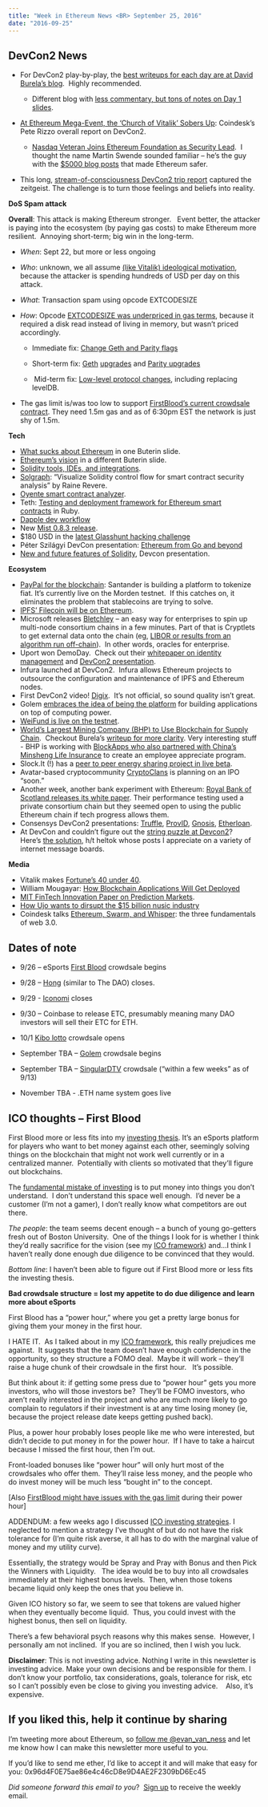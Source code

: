 ```yaml
---
title: "Week in Ethereum News <BR> September 25, 2016"
date: "2016-09-25"
---
```


## DevCon2 News  

- For DevCon2 play-by-play, the [best writeups for each day are at David Burela’s blog](https://t.umblr.com/redirect?z=https%3A%2F%2Fdavidburela.wordpress.com%2F&t=OTRiNzQ3YzI1YjgwYWFlMDkxODI1NThhZTg1OGQ4NTkxYzhlNTBlNSxzUDBLZjNYUA%3D%3D&b=t%3AQ8svKXOQOFn4j1wJ-IeWRA&p=https%3A%2F%2Fwww.weekinethereum.com%2Fpost%2F155178244818%2Fseptember-25-2016&m=0).  Highly recommended.
    - Different blog with [less commentary, but tons of notes on Day 1 slides](https://t.umblr.com/redirect?z=https%3A%2F%2Fgithub.com%2Fkidwai%2Fdiary%2Fblob%2Fmaster%2Fdevcon-2%2FREADME.md&t=ZmUyZDgxZjY0NzhjN2Q5N2Y4MWQyZGU2Yjc2MGZmOWRjMDFkNzU1OCxzUDBLZjNYUA%3D%3D&b=t%3AQ8svKXOQOFn4j1wJ-IeWRA&p=https%3A%2F%2Fwww.weekinethereum.com%2Fpost%2F155178244818%2Fseptember-25-2016&m=0).  
        
- [At Ethereum Mega-Event, the ‘Church of Vitalik’ Sobers Up](https://t.umblr.com/redirect?z=http%3A%2F%2Fwww.coindesk.com%2Fethereum-mega-event-church-vitalik-sobers%2F&t=NTdmMzg2MTg3OTkxNWMyMmE3NTNhM2Y5MTUzNDI0ZTMwNTQyYmNiNyxzUDBLZjNYUA%3D%3D&b=t%3AQ8svKXOQOFn4j1wJ-IeWRA&p=https%3A%2F%2Fwww.weekinethereum.com%2Fpost%2F155178244818%2Fseptember-25-2016&m=0): Coindesk’s Pete Rizzo overall report on DevCon2.
    - [Nasdaq Veteran Joins Ethereum Foundation as Security Lead](https://t.umblr.com/redirect?z=http%3A%2F%2Fwww.coindesk.com%2Fnasdaq-veteran-ethereum-foundation-security-lead%2F&t=NTBkODAwNzhkYjg5ZGI5M2VmNjg5NmU3ZmM2MDkwMmY2YjVmNDZlMCxzUDBLZjNYUA%3D%3D&b=t%3AQ8svKXOQOFn4j1wJ-IeWRA&p=https%3A%2F%2Fwww.weekinethereum.com%2Fpost%2F155178244818%2Fseptember-25-2016&m=0).  I thought the name Martin Swende sounded familiar – he’s the guy with the [$5000 blog posts](https://t.umblr.com/redirect?z=http%3A%2F%2Fmartin.swende.se%2Fblog%2FEthereum_quirks_and_vulns.html&t=ZWMyYjQwYjFiMjk1ODg2M2I4YzI4ZmIyNmVlYTczYTU2MjIwOTI2MSxzUDBLZjNYUA%3D%3D&b=t%3AQ8svKXOQOFn4j1wJ-IeWRA&p=https%3A%2F%2Fwww.weekinethereum.com%2Fpost%2F155178244818%2Fseptember-25-2016&m=0) that made Ethereum safer.  
        
- This long, [stream-of-consciousness DevCon2 trip report](https://t.umblr.com/redirect?z=https%3A%2F%2Fmedium.com%2F%40alwaysbcoding%2Fthe-insanity-and-brilliance-at-ethereums-developer-conference-baa89880d1ce%23.k0cdt6m4h&t=ZTg4M2IyMDQxOGU0NWU4ZjhlNTUzYTQyZGM5YTgzOGVlNjVjNjczYyxzUDBLZjNYUA%3D%3D&b=t%3AQ8svKXOQOFn4j1wJ-IeWRA&p=https%3A%2F%2Fwww.weekinethereum.com%2Fpost%2F155178244818%2Fseptember-25-2016&m=0) captured the zeitgeist. The challenge is to turn those feelings and beliefs into reality.

**DoS Spam attack**

**Overall**: This attack is making Ethereum stronger.   Event better, the attacker is paying into the ecosystem (by paying gas costs) to make Ethereum more resilient.  Annoying short-term; big win in the long-term.

- _When_: Sept 22, but more or less ongoing
- _Who_: unknown, we all assume [(like Vitalik) ideological motivation](https://t.umblr.com/redirect?z=https%3A%2F%2Fwww.reddit.com%2Fr%2Fethereum%2Fcomments%2F54a0mu%2Fquick_update_from_the_ground_re_transaction_spam%2Fd805o1s%3Fcontext%3D3&t=ZThhZDdiMGMxMjY0MTk4M2YxMzk1MGNiM2NjZGIwMDJhYzlkNzkyMCxzUDBLZjNYUA%3D%3D&b=t%3AQ8svKXOQOFn4j1wJ-IeWRA&p=https%3A%2F%2Fwww.weekinethereum.com%2Fpost%2F155178244818%2Fseptember-25-2016&m=0), because the attacker is spending hundreds of USD per day on this attack.
- _What_: Transaction spam using opcode EXTCODESIZE
- _How_: Opcode [EXTCODESIZE was underpriced in gas terms](https://t.umblr.com/redirect?z=https%3A%2F%2Fblog.ethereum.org%2F2016%2F09%2F22%2Ftransaction-spam-attack-next-steps%2F&t=MzViYjJjOGQ2M2NiMjUzMzRkODJhN2JjZmViNjAyNzgxM2Q5MTFiMyxzUDBLZjNYUA%3D%3D&b=t%3AQ8svKXOQOFn4j1wJ-IeWRA&p=https%3A%2F%2Fwww.weekinethereum.com%2Fpost%2F155178244818%2Fseptember-25-2016&m=0), because it required a disk read instead of living in memory, but wasn’t priced accordingly.
    - Immediate fix: [Change Geth and Parity flags](https://t.umblr.com/redirect?z=https%3A%2F%2Fblog.ethereum.org%2F2016%2F09%2F22%2Ftransaction-spam-attack-next-steps%2F&t=MzViYjJjOGQ2M2NiMjUzMzRkODJhN2JjZmViNjAyNzgxM2Q5MTFiMyxzUDBLZjNYUA%3D%3D&b=t%3AQ8svKXOQOFn4j1wJ-IeWRA&p=https%3A%2F%2Fwww.weekinethereum.com%2Fpost%2F155178244818%2Fseptember-25-2016&m=0)  
        
    - Short-term fix: [Geth](https://t.umblr.com/redirect?z=https%3A%2F%2Fgithub.com%2Fethereum%2Fgo-ethereum%2Fpull%2F3025&t=MjkxM2RhNjZkNGJiYzc5YzI3N2EzY2U3YjQzNGE3MzVkOTliNWQ2MCxzUDBLZjNYUA%3D%3D&b=t%3AQ8svKXOQOFn4j1wJ-IeWRA&p=https%3A%2F%2Fwww.weekinethereum.com%2Fpost%2F155178244818%2Fseptember-25-2016&m=0) [upgrades](https://t.umblr.com/redirect?z=https%3A%2F%2Fgithub.com%2Fethereum%2Fgo-ethereum%2Fpull%2F3028&t=NDNhOTBmOTZhNzY5OGJmN2YyZGEzOTc2YjdmYjQxMzBjMDBjMzk3MyxzUDBLZjNYUA%3D%3D&b=t%3AQ8svKXOQOFn4j1wJ-IeWRA&p=https%3A%2F%2Fwww.weekinethereum.com%2Fpost%2F155178244818%2Fseptember-25-2016&m=0) and [Parity upgrades](https://t.umblr.com/redirect?z=https%3A%2F%2Fgithub.com%2Fethcore%2Fparity%2Fpulls&t=MjJhMjBiYzExNWE2YjI1MzFlMWNhNjRhZWFhZTU4MzJiZmRmMDA4NyxzUDBLZjNYUA%3D%3D&b=t%3AQ8svKXOQOFn4j1wJ-IeWRA&p=https%3A%2F%2Fwww.weekinethereum.com%2Fpost%2F155178244818%2Fseptember-25-2016&m=0)  
        
    -  Mid-term fix: [Low-level protocol changes](https://t.umblr.com/redirect?z=https%3A%2F%2Fgithub.com%2Fethereum%2FEIPs%2Fissues%2F150&t=MDZkZmQwOTkyZWQ2M2FkYjRmYjc1ZTY4ZmE0NDUwOGQ1NWE2MmQ1MSxzUDBLZjNYUA%3D%3D&b=t%3AQ8svKXOQOFn4j1wJ-IeWRA&p=https%3A%2F%2Fwww.weekinethereum.com%2Fpost%2F155178244818%2Fseptember-25-2016&m=0), including replacing levelDB.  
        
- The gas limit is/was too low to support [FirstBlood’s current crowdsale contract](https://t.umblr.com/redirect?z=https%3A%2F%2Fwww.reddit.com%2Fr%2Fethereum%2Fcomments%2F549p5a%2Fthe_network_gas_limit_is_currently_too_low_to%2F&t=MzVmYWE2MGYyM2UxMzU3OGQ5MmNjNjBiYTY0MTQ1ZGViODkyZjIyZSxzUDBLZjNYUA%3D%3D&b=t%3AQ8svKXOQOFn4j1wJ-IeWRA&p=https%3A%2F%2Fwww.weekinethereum.com%2Fpost%2F155178244818%2Fseptember-25-2016&m=0). They need 1.5m gas and as of 6:30pm EST the network is just shy of 1.5m.

**Tech**

- [What sucks about Ethereum](https://twitter.com/naddison/status/777953790905446401) in one Buterin slide.
- [Ethereum’s vision](https://twitter.com/BrenntL/status/777808160157556736) in a different Buterin slide.
- [Solidity tools, IDEs, and integrations](https://twitter.com/BrenntL/status/778134828613001216).
- [Solgraph](https://t.umblr.com/redirect?z=https%3A%2F%2Fgithub.com%2Fraineorshine%2Fsolgraph&t=MmQzYzdiZjBjNmViNzEyYmYzYWZkZWU3YzgzODFjZGM5ODBlM2JhZSxzUDBLZjNYUA%3D%3D&b=t%3AQ8svKXOQOFn4j1wJ-IeWRA&p=https%3A%2F%2Fwww.weekinethereum.com%2Fpost%2F155178244818%2Fseptember-25-2016&m=0): “Visualize Solidity control flow for smart contract security analysis” by Raine Revere.
- [Oyente smart contract analyzer](https://t.umblr.com/redirect?z=https%3A%2F%2Fgithub.com%2Fethereum%2Foyente&t=MWUxNmMzNDFiOGRmMjBmYTRjNGEzMTVjYjgxZmZmZjgzM2E2ZDczMSxzUDBLZjNYUA%3D%3D&b=t%3AQ8svKXOQOFn4j1wJ-IeWRA&p=https%3A%2F%2Fwww.weekinethereum.com%2Fpost%2F155178244818%2Fseptember-25-2016&m=0).
- Teth: [Testing and deployment framework for Ethereum smart contracts](https://t.umblr.com/redirect?z=https%3A%2F%2Fgithub.com%2Fcryptape%2Fteth&t=YTQ3YjRjNGI2YTkyN2U0YzdlMzk2OTlmMDJjNGJmYjRjOTI4NmU1YyxzUDBLZjNYUA%3D%3D&b=t%3AQ8svKXOQOFn4j1wJ-IeWRA&p=https%3A%2F%2Fwww.weekinethereum.com%2Fpost%2F155178244818%2Fseptember-25-2016&m=0) in Ruby.
- [Dapple dev workflow](https://t.umblr.com/redirect?z=https%3A%2F%2Fgithub.com%2Fnexusdev%2Fdapple&t=MWJiYjI2NzAyMTBmZDhjMGNlZDg0NWIwM2I1M2Q2ZGMyODNkYmQ2MyxzUDBLZjNYUA%3D%3D&b=t%3AQ8svKXOQOFn4j1wJ-IeWRA&p=https%3A%2F%2Fwww.weekinethereum.com%2Fpost%2F155178244818%2Fseptember-25-2016&m=0)
- New [Mist 0.8.3 release](https://t.umblr.com/redirect?z=https%3A%2F%2Fgithub.com%2Fethereum%2Fmist%2Freleases%2Ftag%2F0.8.3&t=NjM0NTg3NTM3ZWI1MDBlYWE4ZWYxMmFiYWZmOTY5ZmVhMGYyOGQ2NyxzUDBLZjNYUA%3D%3D&b=t%3AQ8svKXOQOFn4j1wJ-IeWRA&p=https%3A%2F%2Fwww.weekinethereum.com%2Fpost%2F155178244818%2Fseptember-25-2016&m=0).
- $180 USD in the [latest Glasshunt hacking challenge](https://t.umblr.com/redirect?z=http%3A%2F%2Fchallenges.glasshunt.co%2Fchallenges%2F10&t=MjNmMzMwNzQ0NjIyYmM3MDcyNzc1ZjBhMTdjMjkwZTUzODk5OGMwMyxzUDBLZjNYUA%3D%3D&b=t%3AQ8svKXOQOFn4j1wJ-IeWRA&p=https%3A%2F%2Fwww.weekinethereum.com%2Fpost%2F155178244818%2Fseptember-25-2016&m=0)
- Péter Szilágyi DevCon presentation: [Ethereum from Go and beyond](https://t.umblr.com/redirect?z=https%3A%2F%2Fethereum.karalabe.com%2Ftalks%2F2016-devcon.html&t=MWM2MWZhMjBhZmE3OTczMTBmMjY0ZWY2ZDJjYjhjOTk5YTFiZjdkOCxzUDBLZjNYUA%3D%3D&b=t%3AQ8svKXOQOFn4j1wJ-IeWRA&p=https%3A%2F%2Fwww.weekinethereum.com%2Fpost%2F155178244818%2Fseptember-25-2016&m=0)
- [New and future features of Solidity](https://t.umblr.com/redirect?z=http%3A%2F%2Fchriseth.github.io%2Fnotes%2Ftalks%2Fsolidity_update_devcon2%2F%23%2F&t=MmEyNWU4ZTc5ZGJlNmZlYjUxZjE5MzFjOWFlM2I0ZjIwNDM3NTVhNCxzUDBLZjNYUA%3D%3D&b=t%3AQ8svKXOQOFn4j1wJ-IeWRA&p=https%3A%2F%2Fwww.weekinethereum.com%2Fpost%2F155178244818%2Fseptember-25-2016&m=0), Devcon presentation.

**Ecosystem**

- [PayPal for the blockchain](https://t.umblr.com/redirect?z=http%3A%2F%2Fwww.coindesk.com%2Fsantander-vies-become-first-bank-issue-digital-cash-blockchain%2F&t=YTJiMWVhMDExOTc3Yjc3YWM4ZGM3MDFhNzYxNTg1NjQ5MjAxMjBiZSxzUDBLZjNYUA%3D%3D&b=t%3AQ8svKXOQOFn4j1wJ-IeWRA&p=https%3A%2F%2Fwww.weekinethereum.com%2Fpost%2F155178244818%2Fseptember-25-2016&m=0): Santander is building a platform to tokenize fiat. It’s currently live on the Morden testnet.  If this catches on, it eliminates the problem that stablecoins are trying to solve.
- [IPFS’ Filecoin will be on Ethereum](https://t.umblr.com/redirect?z=https%3A%2F%2Fwww.reddit.com%2Fr%2Fethereum%2Fcomments%2F53rdjx%2Fipfs_filecoin_to_be_built_on_ethereum%2F&t=NzIwMzViNWEzZjFkMDBhNDQxODExMzgxNzhhMjcyOWNmZTExMGMzYixzUDBLZjNYUA%3D%3D&b=t%3AQ8svKXOQOFn4j1wJ-IeWRA&p=https%3A%2F%2Fwww.weekinethereum.com%2Fpost%2F155178244818%2Fseptember-25-2016&m=0).
- Microsoft releases [Bletchley](https://t.umblr.com/redirect?z=https%3A%2F%2Fazure.microsoft.com%2Fen-us%2Fblog%2Fcryptletsdd%2F&t=NWQ2MmM1NTZlNDIyMzg2MzM2NzgwMmQ0MjU0NDM0YmQ4MDYxZmZkYSxzUDBLZjNYUA%3D%3D&b=t%3AQ8svKXOQOFn4j1wJ-IeWRA&p=https%3A%2F%2Fwww.weekinethereum.com%2Fpost%2F155178244818%2Fseptember-25-2016&m=0) – an easy way for enterprises to spin up multi-node consortium chains in a few minutes. Part of that is Cryptlets to get external data onto the chain (eg, [LIBOR or results from an algorithm run off-chain](https://t.umblr.com/redirect?z=https%3A%2F%2Fgithub.com%2FAzure%2Fazure-blockchain-projects%2Fblob%2Fmaster%2Fbletchley%2FCryptletsDeepDive.md&t=MGNkYmM4MmVmOWM4YzE4YmVjMzY5Y2QxNmZlNGNmYzgwOTdhNDU2YSxzUDBLZjNYUA%3D%3D&b=t%3AQ8svKXOQOFn4j1wJ-IeWRA&p=https%3A%2F%2Fwww.weekinethereum.com%2Fpost%2F155178244818%2Fseptember-25-2016&m=0)).  In other words, oracles for enterprise.
- Uport won DemoDay.  Check out their [whitepaper on identity management](https://t.umblr.com/redirect?z=https%3A%2F%2Fuport.me%2Flibrary%2Fpdf%2Fwhitepaper.pdf&t=YjJmMWUwNDIwMmUzNTE2YTYwOGE3NmViYjAwNWQ1ZDNkOTczNmVjNCxzUDBLZjNYUA%3D%3D&b=t%3AQ8svKXOQOFn4j1wJ-IeWRA&p=https%3A%2F%2Fwww.weekinethereum.com%2Fpost%2F155178244818%2Fseptember-25-2016&m=0) and [DevCon2 presentation](https://t.umblr.com/redirect?z=https%3A%2F%2Fconsensys.net%2Fstatic%2Fdevcon2%2Fuport%2Fuport_devcon2.pdf&t=MDYzZjhmZWRjNDlhYWFkZmM1ZTEzNDJlZTY3ODI3MWRjMzEzY2UxYixzUDBLZjNYUA%3D%3D&b=t%3AQ8svKXOQOFn4j1wJ-IeWRA&p=https%3A%2F%2Fwww.weekinethereum.com%2Fpost%2F155178244818%2Fseptember-25-2016&m=0).
- Infura launched at DevCon2.  Infura allows Ethereum projects to outsource the configuration and maintenance of IPFS and Ethereum nodes.
- First DevCon2 video! [Digix](https://t.umblr.com/redirect?z=https%3A%2F%2Fwww.youtube.com%2Fwatch%3Fv%3DvoGJDBygNgY&t=MjdiOTUxMGExMTVkYTVhYWE2MjNhNTAxODg0ODlhNDMzODJjNDdkZSxzUDBLZjNYUA%3D%3D&b=t%3AQ8svKXOQOFn4j1wJ-IeWRA&p=https%3A%2F%2Fwww.weekinethereum.com%2Fpost%2F155178244818%2Fseptember-25-2016&m=0).  It’s not official, so sound quality isn’t great.
- Golem [embraces the idea of being the platform](https://t.umblr.com/redirect?z=https%3A%2F%2Fblog.golemproject.net%2Fhow-golem-will-work-for-developers-f97b31221d99&t=M2ViODFhNGQ4NWI3YzZkNjg5ZWMxYjZjM2IyMGUyZDJkNjQxMTFkMCxzUDBLZjNYUA%3D%3D&b=t%3AQ8svKXOQOFn4j1wJ-IeWRA&p=https%3A%2F%2Fwww.weekinethereum.com%2Fpost%2F155178244818%2Fseptember-25-2016&m=0) for building applications on top of computing power.
- [WeiFund is live on the testnet](https://t.umblr.com/redirect?z=https%3A%2F%2Fdavidburela.wordpress.com%2F2016%2F09%2F22%2Fdevcon2-report-day-3-final-day%2F&t=MGFkZjhmYzY5NDU1MDVkOGVlOGQ5ODkyYzczYjVhODY1ZWEzZTE3NyxzUDBLZjNYUA%3D%3D&b=t%3AQ8svKXOQOFn4j1wJ-IeWRA&p=https%3A%2F%2Fwww.weekinethereum.com%2Fpost%2F155178244818%2Fseptember-25-2016&m=0).
- [World’s Largest Mining Company (BHP) to Use Blockchain for Supply Chain](https://t.umblr.com/redirect?z=http%3A%2F%2Fwww.coindesk.com%2Fbhp-billiton-blockchain-mining-company-supply-chain%2F&t=NTMyOTc2NDM4ZTA0MTYwY2Y5ZDhlMWVlMTg1ZWQ5ZmZmYTFlNmYyMSxzUDBLZjNYUA%3D%3D&b=t%3AQ8svKXOQOFn4j1wJ-IeWRA&p=https%3A%2F%2Fwww.weekinethereum.com%2Fpost%2F155178244818%2Fseptember-25-2016&m=0).  Checkout Burela’s [writeup for more clarity](https://t.umblr.com/redirect?z=https%3A%2F%2Fdavidburela.wordpress.com%2F2016%2F09%2F24%2Fblockchain-summit-report-day-1-enterprise-cloud%2F&t=MDgzYWQ5YzdmOTA3ZGU1OTdhOTBkMDQyNGQ3YmYzYWExM2VmZDVhMixzUDBLZjNYUA%3D%3D&b=t%3AQ8svKXOQOFn4j1wJ-IeWRA&p=https%3A%2F%2Fwww.weekinethereum.com%2Fpost%2F155178244818%2Fseptember-25-2016&m=0). Very interesting stuff - BHP is working with [BlockApps who also partnered with China’s Minsheng Life Insurance](https://t.umblr.com/redirect?z=https%3A%2F%2Fbitcoinmagazine.com%2Farticles%2Fblockapps-expands-ethereum-s-presence-in-china-announces-new-funding-and-key-partnerships-1474649431&t=ZmY4YWMwN2VkNzZkZmIwNzIxZWJiZTAyMzAxM2Q3ZTJkMDI4NDU4MyxzUDBLZjNYUA%3D%3D&b=t%3AQ8svKXOQOFn4j1wJ-IeWRA&p=https%3A%2F%2Fwww.weekinethereum.com%2Fpost%2F155178244818%2Fseptember-25-2016&m=0) to create an employee appreciate program.
- Slock.It (!) has a [peer to peer energy sharing project in live beta](https://t.umblr.com/redirect?z=https%3A%2F%2Fblog.slock.it%2Fblockchain-energy-p2p-sharing-project-share-charge-going-into-live-beta-ad4e069e79d%23.rsexj1aws&t=NWU4NGMyY2ExYjU1NGM5YmYyMWVlMmU1MzkwZDg3ZGMxZDZiNWJlMyxzUDBLZjNYUA%3D%3D&b=t%3AQ8svKXOQOFn4j1wJ-IeWRA&p=https%3A%2F%2Fwww.weekinethereum.com%2Fpost%2F155178244818%2Fseptember-25-2016&m=0).
- Avatar-based cryptocommunity [CryptoClans](https://t.umblr.com/redirect?z=https%3A%2F%2Fcryptoclans.com%2F&t=ZTZiNjNjZjJmNGRmMmVhZGUxMjM3NmZjMzIyNmE0OWM1Y2JiYzI0ZCxzUDBLZjNYUA%3D%3D&b=t%3AQ8svKXOQOFn4j1wJ-IeWRA&p=https%3A%2F%2Fwww.weekinethereum.com%2Fpost%2F155178244818%2Fseptember-25-2016&m=0) is planning on an IPO “soon.”
- Another week, another bank experiment with Ethereum: [Royal Bank of Scotland releases its white paper](https://t.umblr.com/redirect?z=https%3A%2F%2Femerald-platform.gitlab.io%2Fstatic%2FemeraldTechnicalPaper.pdf&t=ODA5NTVkNTIxNDdmMTk1NDRmMzYzZGQxZmI1ODQxYjk0NmEwYjdiZSxzUDBLZjNYUA%3D%3D&b=t%3AQ8svKXOQOFn4j1wJ-IeWRA&p=https%3A%2F%2Fwww.weekinethereum.com%2Fpost%2F155178244818%2Fseptember-25-2016&m=0). Their performance testing used a private consortium chain but they seemed open to using the public Ethereum chain if tech progress allows them.
- Consensys DevCon2 presentations: [Truffle](https://t.umblr.com/redirect?z=https%3A%2F%2Fconsensys.net%2Fstatic%2Fdevcon2%2Ftruffle%2FDevcon2Shanghai.pdf&t=YzlmODU1ODU2YjY2MDNjZTM2ZTU1NDQ4YzU0NWNiMDAwNTFkYTdkNyxzUDBLZjNYUA%3D%3D&b=t%3AQ8svKXOQOFn4j1wJ-IeWRA&p=https%3A%2F%2Fwww.weekinethereum.com%2Fpost%2F155178244818%2Fseptember-25-2016&m=0), [ProvID](https://t.umblr.com/redirect?z=https%3A%2F%2Fconsensys.net%2Fstatic%2Fdevcon2%2Fprovid%2Fprovid_devcon2_talk.pdf&t=YzgzYTI0MmZlNzhmZWEwMjQwMTA5MzExZWRhNjRjYjMyZmUyYmQzOCxzUDBLZjNYUA%3D%3D&b=t%3AQ8svKXOQOFn4j1wJ-IeWRA&p=https%3A%2F%2Fwww.weekinethereum.com%2Fpost%2F155178244818%2Fseptember-25-2016&m=0), [Gnosis](https://t.umblr.com/redirect?z=https%3A%2F%2Fconsensys.net%2Fstatic%2Fdevcon2%2Fgnosis%2FGnosis_Devcon2_Shanghai.pdf&t=M2I5YTljM2EwYWIzZTk3ODhjMDdjMmZkYThiNmIzZGE0ZDA3NGJmNixzUDBLZjNYUA%3D%3D&b=t%3AQ8svKXOQOFn4j1wJ-IeWRA&p=https%3A%2F%2Fwww.weekinethereum.com%2Fpost%2F155178244818%2Fseptember-25-2016&m=0), [Etherloan](https://t.umblr.com/redirect?z=https%3A%2F%2Fconsensys.net%2Fstatic%2Fdevcon2%2Fetherloan%2FEtherloan-Shanghai_demo_day.pdf&t=OWU5NTQ5YmI4ZjAwMTc1Y2M4YzYxODA4YTFlM2MyYjQzNTk5OWYzYyxzUDBLZjNYUA%3D%3D&b=t%3AQ8svKXOQOFn4j1wJ-IeWRA&p=https%3A%2F%2Fwww.weekinethereum.com%2Fpost%2F155178244818%2Fseptember-25-2016&m=0).
- At DevCon and couldn’t figure out the [string puzzle at Devcon2](https://t.umblr.com/redirect?z=https%3A%2F%2Fdavidburela.wordpress.com%2F2016%2F09%2F22%2Fdevcon2-report-day-3-final-day%2F&t=MGFkZjhmYzY5NDU1MDVkOGVlOGQ5ODkyYzczYjVhODY1ZWEzZTE3NyxzUDBLZjNYUA%3D%3D&b=t%3AQ8svKXOQOFn4j1wJ-IeWRA&p=https%3A%2F%2Fwww.weekinethereum.com%2Fpost%2F155178244818%2Fseptember-25-2016&m=0)? Here’s [the solution](https://t.umblr.com/redirect?z=https%3A%2F%2Fwww.youtube.com%2Fwatch%3Fv%3DpvdAu_fXPUg&t=Mzc4ZDgwNjc4ODliOGIzY2U4OWYwYThmZTIxZWVkNmEyZWZmYzdkNyxzUDBLZjNYUA%3D%3D&b=t%3AQ8svKXOQOFn4j1wJ-IeWRA&p=https%3A%2F%2Fwww.weekinethereum.com%2Fpost%2F155178244818%2Fseptember-25-2016&m=0), h/t heltok whose posts I appreciate on a variety of internet message boards.

**Media**

- Vitalik makes [Fortune’s 40 under 40](https://t.umblr.com/redirect?z=http%3A%2F%2Ffortune.com%2F40-under-40%2Fvitalik-buterin-31%2F&t=NjRiNmMxN2YzMGY3MzUxZDkxZmM2NmE3MDAyYzRmZjA5ZTAyNWJiYixzUDBLZjNYUA%3D%3D&b=t%3AQ8svKXOQOFn4j1wJ-IeWRA&p=https%3A%2F%2Fwww.weekinethereum.com%2Fpost%2F155178244818%2Fseptember-25-2016&m=0).
- William Mougayar: [How Blockchain Applications Will Get Deployed](https://t.umblr.com/redirect?z=http%3A%2F%2Fstartupmanagement.org%2F2016%2F09%2F19%2Fhow-blockchain-applications-will-get-deployed%2F&t=OWFkNTFiNzg1YmNkM2U0NzZhOTU5YzdkNzQ4NTA2NDBiMTM1Zjc3ZSxzUDBLZjNYUA%3D%3D&b=t%3AQ8svKXOQOFn4j1wJ-IeWRA&p=https%3A%2F%2Fwww.weekinethereum.com%2Fpost%2F155178244818%2Fseptember-25-2016&m=0)
- [MIT FinTech Innovation Paper on Prediction Markets](https://t.umblr.com/redirect?z=http%3A%2F%2Fcdn.resources.getsmarter.ac%2Fwp-content%2Fuploads%2F2016%2F06%2FMIT_Prediction_Markets.pdf&t=MzYzMTQwNzg0MzUzMWZkNWExMmI2NzI1NmYwZWY0MmYwZjEzOTkwZSxzUDBLZjNYUA%3D%3D&b=t%3AQ8svKXOQOFn4j1wJ-IeWRA&p=https%3A%2F%2Fwww.weekinethereum.com%2Fpost%2F155178244818%2Fseptember-25-2016&m=0).
- [How Ujo wants to dirsupt the $15 billion nusic industry](https://t.umblr.com/redirect?z=http%3A%2F%2Fwww.forbes.com%2Fsites%2Fjonathanchester%2F2016%2F09%2F16%2Fhow-blockchain-startups-are-disrupting-the-15-billion-music-industry&t=MDI3ZDUwYTNmNWRhMWZiOTMxNzZjM2EzOWYzYjRhOWRjMmY5YWUxNCxzUDBLZjNYUA%3D%3D&b=t%3AQ8svKXOQOFn4j1wJ-IeWRA&p=https%3A%2F%2Fwww.weekinethereum.com%2Fpost%2F155178244818%2Fseptember-25-2016&m=0)
- Coindesk talks [Ethereum, Swarm, and Whisper](https://t.umblr.com/redirect?z=http%3A%2F%2Fwww.coindesk.com%2Fethereums-holy-trinity-takes-shape-swarm-testnet-arrives%2F&t=N2IxMzhmNTg3MzRkMWJkZjEwNmFjNmI2ODhjYzRmNGJlN2Q1NzM3NSxzUDBLZjNYUA%3D%3D&b=t%3AQ8svKXOQOFn4j1wJ-IeWRA&p=https%3A%2F%2Fwww.weekinethereum.com%2Fpost%2F155178244818%2Fseptember-25-2016&m=0): the three fundamentals of web 3.0.

## Dates of note

- 9/26 – eSports [First Blood](https://t.umblr.com/redirect?z=https%3A%2F%2Fsteemit.com%2Fcrowdsale%2F%40jasonmcz%2Ffirstblood-the-crowdsale-of-the-century&t=YzYxYjhhZWNlMWI5NjgzOTQ0N2ExZGMyOTRlZDAyODRkODlhYmU5NixzUDBLZjNYUA%3D%3D&b=t%3AQ8svKXOQOFn4j1wJ-IeWRA&p=https%3A%2F%2Fwww.weekinethereum.com%2Fpost%2F155178244818%2Fseptember-25-2016&m=0) crowdsale begins  
    
- 9/28 – [Hong](https://t.umblr.com/redirect?z=http%3A%2F%2Fhongcoin.org%2F&t=NjM0ZTJjMmM0MmMzOWM5Njc3M2QwMjc5YjEzYzRkOGZhNzY1OGFkOCxzUDBLZjNYUA%3D%3D&b=t%3AQ8svKXOQOFn4j1wJ-IeWRA&p=https%3A%2F%2Fwww.weekinethereum.com%2Fpost%2F155178244818%2Fseptember-25-2016&m=0) (similar to The DAO) closes.
- 9/29 - [Iconomi](https://t.umblr.com/redirect?z=https%3A%2F%2Fwww.iconomi.net%2F&t=ZDIwY2QzOTQzZTI3MWFiMWQxZWJkYWJjOWY0YzQ3YTAwMjdhZDMxMyxzUDBLZjNYUA%3D%3D&b=t%3AQ8svKXOQOFn4j1wJ-IeWRA&p=https%3A%2F%2Fwww.weekinethereum.com%2Fpost%2F155178244818%2Fseptember-25-2016&m=0) closes
- 9/30 – Coinbase to release ETC, presumably meaning many DAO investors will sell their ETC for ETH.
- 10/1 [Kibo lotto](https://t.umblr.com/redirect?z=http%3A%2F%2Fkiboplatform.net%2Fen%2Flanding.html&t=OTNlMmE1ZmMyNjJlYTQ2NmI5OTA1MTBjOWQ1Mjc0YTEyN2I0MzA3YyxzUDBLZjNYUA%3D%3D&b=t%3AQ8svKXOQOFn4j1wJ-IeWRA&p=https%3A%2F%2Fwww.weekinethereum.com%2Fpost%2F155178244818%2Fseptember-25-2016&m=0) crowdsale opens
- September TBA – [Golem](https://t.umblr.com/redirect?z=http%3A%2F%2Fwww.golemproject.net%2F&t=ZGY2ZDUzY2NiYzc2NDIyYTQxZjA5Yjg2MWJjYzU5ODliNTM4N2I2ZixzUDBLZjNYUA%3D%3D&b=t%3AQ8svKXOQOFn4j1wJ-IeWRA&p=https%3A%2F%2Fwww.weekinethereum.com%2Fpost%2F155178244818%2Fseptember-25-2016&m=0) crowdsale begins
- September TBA – [SingularDTV](https://t.umblr.com/redirect?z=https%3A%2F%2Fsingulardtv.com%2Fsign-up&t=YzI4MzU1Y2QxYThiMzMzOGFmNTA0YjExNTUxOGIxY2RiMzkwYWUwNixzUDBLZjNYUA%3D%3D&b=t%3AQ8svKXOQOFn4j1wJ-IeWRA&p=https%3A%2F%2Fwww.weekinethereum.com%2Fpost%2F155178244818%2Fseptember-25-2016&m=0) crowdsale (“within a few weeks” as of 9/13)
- November TBA - .ETH name system goes live

## ICO thoughts – First Blood

First Blood more or less fits into my [investing thesis](https://t.umblr.com/redirect?z=http%3A%2F%2Fwww.evanvanness.com%2Fpost%2F150000659151%2Fwhats-happening-in-ethereum-issue-2-82816&t=MjU2ODY2OGU3MzY1MDM2YjUyMmRjNmUwNWQ2ODUxZDNhZjAzYzg2OCxzUDBLZjNYUA%3D%3D&b=t%3AQ8svKXOQOFn4j1wJ-IeWRA&p=https%3A%2F%2Fwww.weekinethereum.com%2Fpost%2F155178244818%2Fseptember-25-2016&m=0). It’s an eSports platform for players who want to bet money against each other, seemingly solving things on the blockchain that might not work well currently or in a centralized manner.  Potentially with clients so motivated that they’ll figure out blockchains.

The [fundamental mistake of investing](https://t.umblr.com/redirect?z=http%3A%2F%2Fwww.evanvanness.com%2Fpost%2F150900730446%2Fwhats-happening-in-ethereum-issue-3&t=YWZiNTg3YmMwYzJlY2FhYjMyOTA3N2RkYTZjOTAwZTQ4YjA0OWJmNCxzUDBLZjNYUA%3D%3D&b=t%3AQ8svKXOQOFn4j1wJ-IeWRA&p=https%3A%2F%2Fwww.weekinethereum.com%2Fpost%2F155178244818%2Fseptember-25-2016&m=0) is to put money into things you don’t understand.  I don’t understand this space well enough.  I’d never be a customer (I’m not a gamer), I don’t really know what competitors are out there.

_The people_: the team seems decent enough – a bunch of young go-getters fresh out of Boston University.  One of the things I look for is whether I think they’d really sacrifice for the vision (see my [ICO framework](https://t.umblr.com/redirect?z=http%3A%2F%2Fwww.evanvanness.com%2Fpost%2F150900601406%2Fwhats-happening-in-ethereum&t=MWY0YWE1ZGJiOWYwNjIwNzY1OWE5MWFjZjNmNzU0ZTQzNWU3OWYzYixzUDBLZjNYUA%3D%3D&b=t%3AQ8svKXOQOFn4j1wJ-IeWRA&p=https%3A%2F%2Fwww.weekinethereum.com%2Fpost%2F155178244818%2Fseptember-25-2016&m=0)) and…I think I haven’t really done enough due diligence to be convinced that they would.

_Bottom line_: I haven’t been able to figure out if First Blood more or less fits the investing thesis.

**Bad crowdsale structure = lost my appetite to do due diligence and learn more about eSports**

First Blood has a “power hour,” where you get a pretty large bonus for giving them your money in the first hour.

I HATE IT.  As I talked about in my [ICO framework](https://t.umblr.com/redirect?z=http%3A%2F%2Fwww.evanvanness.com%2Fpost%2F150900601406%2Fwhats-happening-in-ethereum&t=MWY0YWE1ZGJiOWYwNjIwNzY1OWE5MWFjZjNmNzU0ZTQzNWU3OWYzYixzUDBLZjNYUA%3D%3D&b=t%3AQ8svKXOQOFn4j1wJ-IeWRA&p=https%3A%2F%2Fwww.weekinethereum.com%2Fpost%2F155178244818%2Fseptember-25-2016&m=0), this really prejudices me against.  It suggests that the team doesn’t have enough confidence in the opportunity, so they structure a FOMO deal.  Maybe it will work – they’ll raise a huge chunk of their crowdsale in the first hour.   It’s possible.

But think about it: if getting some press due to “power hour” gets you more investors, who will those investors be?  They’ll be FOMO investors, who aren’t really interested in the project and who are much more likely to go complain to regulators if their investment is at any time losing money (ie, because the project release date keeps getting pushed back).

Plus, a power hour probably loses people like me who were interested, but didn’t decide to put money in for the power hour.  If I have to take a haircut because I missed the first hour, then I’m out.

Front-loaded bonuses like “power hour” will only hurt most of the crowdsales who offer them.  They’ll raise less money, and the people who do invest money will be much less “bought in” to the concept.

\[Also [FirstBlood might have issues with the gas limit](https://t.umblr.com/redirect?z=https%3A%2F%2Fwww.reddit.com%2Fr%2Fethereum%2Fcomments%2F549p5a%2Fthe_network_gas_limit_is_currently_too_low_to%2F&t=MzVmYWE2MGYyM2UxMzU3OGQ5MmNjNjBiYTY0MTQ1ZGViODkyZjIyZSxzUDBLZjNYUA%3D%3D&b=t%3AQ8svKXOQOFn4j1wJ-IeWRA&p=https%3A%2F%2Fwww.weekinethereum.com%2Fpost%2F155178244818%2Fseptember-25-2016&m=0) during their power hour\]

ADDENDUM: a few weeks ago I discussed [ICO investing strategies](https://t.umblr.com/redirect?z=http%3A%2F%2Fwww.evanvanness.com%2Fpost%2F150900730446%2Fwhats-happening-in-ethereum-issue-3&t=YWZiNTg3YmMwYzJlY2FhYjMyOTA3N2RkYTZjOTAwZTQ4YjA0OWJmNCxzUDBLZjNYUA%3D%3D&b=t%3AQ8svKXOQOFn4j1wJ-IeWRA&p=https%3A%2F%2Fwww.weekinethereum.com%2Fpost%2F155178244818%2Fseptember-25-2016&m=0). I neglected to mention a strategy I’ve thought of but do not have the risk tolerance for (I’m quite risk averse, it all has to do with the marginal value of money and my utility curve).

Essentially, the strategy would be Spray and Pray with Bonus and then Pick the Winners with Liquidity.   The idea would be to buy into all crowdsales immediately at their highest bonus levels.  Then, when those tokens became liquid only keep the ones that you believe in.

Given ICO history so far, we seem to see that tokens are valued higher when they eventually become liquid.  Thus, you could invest with the highest bonus, then sell on liquidity.

There’s a few behavioral psych reasons why this makes sense.  However, I personally am not inclined.  If you are so inclined, then I wish you luck.

**Disclaimer**: This is not investing advice. Nothing I write in this newsletter is investing advice. Make your own decisions and be responsible for them. I don’t know your portfolio, tax considerations, goals, tolerance for risk, etc so I can’t possibly even be close to giving you investing advice.    Also, it’s expensive.       

## If you liked this, help it continue by sharing  

I’m tweeting more about Ethereum, so [follow me @evan\_van\_ness](https://twitter.com/evan_van_ness) and let me know how I can make this newsletter more useful to you.

If you’d like to send me ether, I’d like to accept it and will make that easy for you: 0x96d4F0E75ae86e4c46cD8e9D4AE2F2309bD6Ec45

_Did someone forward this email to you_?  [Sign up](https://t.umblr.com/redirect?z=http%3A%2F%2Feepurl.com%2FcbyJs5&t=YzRjMTU3MjRlZGE5MGRiZDJjMTE0ODg5ZWMwYWQ0ZGEwMGVhN2ZiNSxzUDBLZjNYUA%3D%3D&b=t%3AQ8svKXOQOFn4j1wJ-IeWRA&p=https%3A%2F%2Fwww.weekinethereum.com%2Fpost%2F155178244818%2Fseptember-25-2016&m=0) to receive the weekly email.
